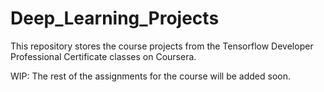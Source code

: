 # Deep_Learning_Projects
This repository stores the course projects from the Tensorflow Developer Professional Certificate classes on Coursera.  

WIP: The rest of the assignments for the course will be added soon.
